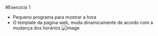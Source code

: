 #Exercício 1
- Pequeno programa para mostrar a hora
- O template da pagina web, muda dinamicamente de acordo com a mudança dos horários
  ![image](https://github.com/user-attachments/assets/62c29864-1ee6-47f7-8aea-44dac8f9c679)
  
